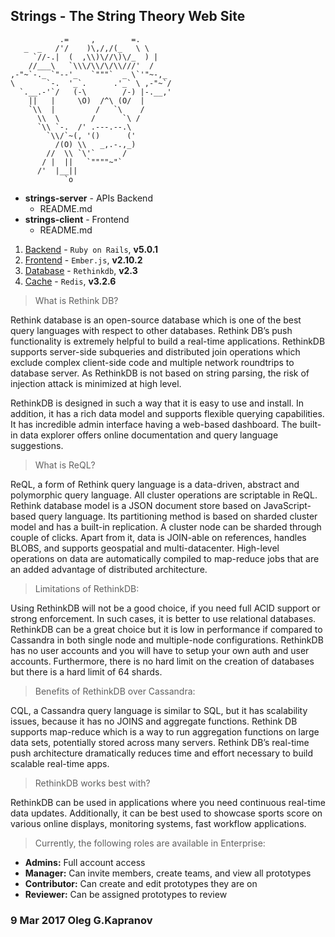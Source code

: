 Strings - The String Theory Web Site
------------------------------------

               .=     ,        =.
       _  _   /'/    )\,/,/(_   \ \
         `//-.|  (  ,\\)\//\)\/_  ) |
        //___\   `\\\/\\/\/\\///'  /
    ,-"~`-._ `"--'_   `"""`  _ \`'"~-,_
    \       `-.  '_`.      .'_` \ ,-"~`/
      `.__.-'`/   (-\        /-) |-.__,'
        ||   |     \O)  /^\ (O/  |
        `\\  |         /   `\    /
          \\  \       /      `\ /
          `\\ `-.  /' .---.--.\
            `\\/`~(, '()      ('
              /(O) \\   _,.-.,_)
            //  \\ `\'`      /
           / |  ||   `""""~"`
          /'  |__||
                `o


* **strings-server** - APIs Backend
  * README.md
* **strings-client** - Frontend
  * README.md

1. [Backend][1]  - ``Ruby on Rails``, **v5.0.1**
2. [Frontend][2] - ``Ember.js``, **v2.10.2**
3. [Database][3] - ``Rethinkdb``, **v2.3**
4. [Cache][4]    - ``Redis``, **v3.2.6**

> What is Rethink DB?

Rethink database is an open-source database which is one of the best
query languages with respect to other databases. Rethink DB’s push
functionality is extremely helpful to build a real-time applications.
RethinkDB supports server-side subqueries and distributed join
operations which exclude complex client-side code and multiple network
roundtrips to database server. As RethinkDB is not based on string
parsing, the risk of injection attack is minimized at high level.

RethinkDB is designed in such a way that it is easy to use and install.
In addition, it has a rich data model and supports flexible querying
capabilities. It has incredible admin interface having a web-based
dashboard. The built-in data explorer offers online documentation and
query language suggestions.

> What is ReQL?

ReQL, a form of Rethink query language is a data-driven, abstract and
polymorphic query language. All cluster operations are scriptable in
ReQL. Rethink database model is a JSON document store based on
JavaScript-based query language. Its partitioning method is based on
sharded cluster model and has a built-in replication. A cluster node can
be sharded through couple of clicks. Apart from it, data is JOIN-able on
references, handles BLOBS, and supports geospatial and multi-datacenter.
High-level operations on data are automatically compiled to map-reduce
jobs that are an added advantage of distributed architecture.

> Limitations of RethinkDB:

Using RethinkDB will not be a good choice, if you need full ACID support
or strong enforcement. In such cases, it is better to use relational
databases. RethinkDB can be a great choice but it is low in performance
if compared to Cassandra in both single node and multiple-node
configurations. RethinkDB has no user accounts and you will have to
setup your own auth and user accounts. Furthermore, there is no hard
limit on the creation of databases but there is a hard limit of 64
shards.

> Benefits of RethinkDB over Cassandra:

CQL, a Cassandra query language is similar to SQL, but it has
scalability issues, because it has no JOINS and aggregate functions.
Rethink DB supports map-reduce which is a way to run aggregation
functions on large data sets, potentially stored across many servers.
Rethink DB’s real-time push architecture dramatically reduces time and
effort necessary to build scalable real-time apps.

> RethinkDB works best with?

RethinkDB can be used in applications where you need continuous
real-time data updates. Additionally, it can be best used to showcase
sports score on various online displays, monitoring systems, fast
workflow applications.

> Currently, the following roles are available in Enterprise:

* **Admins:** Full account access
* **Manager:** Can invite members, create teams, and view all prototypes
* **Contributor:** Can create and edit prototypes they are on
* **Reviewer:** Can be assigned prototypes to review

### 9 Mar 2017 Oleg G.Kapranov

[1]: http://rubyonrails.org/
[2]: http://emberjs.com/
[3]: https://rethinkdb.com/
[4]: https://redis.io/
